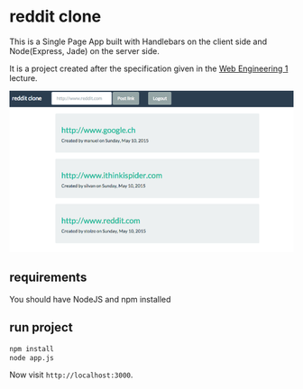 # reddit clone

This is a Single Page App built with Handlebars on the client side 
and Node(Express, Jade) on the server side.

It is a project created after the specification given in the [ Web Engineering 1](http://studien.hsr.ch/allModules/24372_M_WED1.html) lecture.

![Screenshot](screenshot.png?raw=true "Screenshot of reddit clone")

## requirements

You should have NodeJS and npm installed

## run project

```
npm install
node app.js
```

Now visit `http://localhost:3000`.
